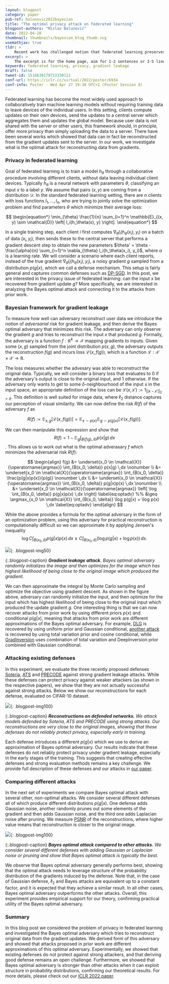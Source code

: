 ```yaml
---
layout: blogpost
category: paper
pub-ref: balunovic2022bayesian
title: "The optimal privacy attack on federated learning"
blogpost-authors: "Mislav Balunović" 
date: 2022-04-20
thumbnail: thumbnails/bayesian_blog_thumb.svg
usemathjax: true
tldr: >
    Recent work has challenged notion that federated learning preserves data privacy by showing that various attacks can reconstruct original data from gradient updates. In this post, we investigate what is the optimal reconstruction attack and we show how it connects to previously proposed attacks. Furthermore, we also show that most of the existing defenses are not effective against strong attacks. Our findings indicate that the construction of effective defenses and their evaluation remains an open problem.
excerpt: >
    The excerpt is for the home page, aim for 1-2 sentences or 3-5 lines on the homepage. LCIFR is a method for training fair representations with provable certificates of individual fairness.
keywords: federated learning, privacy, gradient leakage
draft: false 
tweet-id: 1518639179722330112
conf-url: https://iclr.cc/virtual/2022/poster/6934
conf-info: Poster - Wed Apr 27 19:30 UTC+2 (Poster Session 8)
---
```


Federated learning has become the most widely used approach to collaboratively train machine learning models without requiring training data to leave devices of the individual users.
In this setting, clients compute updates on their own devices, send the updates to a central server which aggregates them and updates the global model. Because user data is not shared with the server or other users, this framework should, in principle, offer more privacy than simply uploading the data to a server.
There have been several works which showed that data can in fact be reconstructed from the gradient updates sent to the server.
In our work, we investigate what is the optimal attack for reconstructing data from gradients.

### Privacy in federated learning

Goal of federated learning is to train a model $h_\theta$ through a collaborative procedure involving different clients, without data leaving individual client devices.
Typically $h_\theta$ is a neural network with parameters $\theta$, classifying an input $x$ to a label $y$.
We assume that pairs $(x, y)$ are coming from a distribution $\mathcal{D}$.
In the standard federated learning setting, there are $n$ clients with loss functions $l_1, ..., l_n$, who are trying to jointly solve the optimization problem and find parameters $\theta$ which minimize their average loss:

$$
\begin{equation*}
  \min_{\theta} \frac{1}{n} \sum_{i=1}^n \mathbb{E}_{(x, y) \sim \mathcal{D}} \left[ l_i(h_\theta(x), y) \right].
\end{equation*}
$$

In a single training step, each client $i$ first computes $\nabla_{\theta} l_i(h_\theta(x_i), y_i)$ on a batch of data $(x_i, y_i)$, then sends these to the central server that performs a gradient descent step to obtain the new parameters $\theta' = \theta - \frac{\alpha}{n} \sum_{i=1}^n \nabla_{\theta} l_i(h_\theta(x_i), y_i)$, where $\alpha$ is a learning rate.
We will consider a scenario where each client reports, instead of the true gradient $\nabla_{\theta} l_i(h_\theta(x_i), y_i)$, a noisy gradient $g$ sampled from a distribution $p(g|x)$, which we call a defense mechanism.
This setup is fairly general and captures common defenses such as [DP-SGD](https://arxiv.org/abs/1607.00133).
In this post, we are interested in the privacy issue of federated learning: can the input $x$ be recovered from gradient update $g$?
More specifically, we are interested in analyzing the Bayes optimal attack and connecting it to the attacks from prior work.


### Bayesian framework for gradient leakage

To measure how well can adversary reconstruct user data we introduce the notion of *adversarial risk* for gradient leakage, and then derive the Bayes optimal adversary that minimizes this risk.
The adversary can only observe the gradient $g$ and tries to reconstruct the input $x$ that produced $g$.
Formally, the adversary is a function $f: \mathbb{R}^k \rightarrow \mathcal{X}$ mapping gradients to inputs.
Given some $(x, g)$ sampled from the joint distribution $p(x, g)$, the adversary outputs the reconstruction $f(g)$ and incurs loss $\mathcal{L}(x, f(g))$, which is a function $\mathcal{L}: \mathcal{X} \times \mathcal{X} \rightarrow \mathbb{R}$.


The loss measures whether the advesary was able to reconstruct the original data.
Typically, we will consider a binary loss that evaluates to 0 if the adversary's output is close to the original input, and 1 otherwise.
If the adversary only wants to get to some $\delta$-neighbourhood of the input $x$ in the input space, an appropriate definition of the loss can be $\mathcal{L}(x, x') := 1_{||x - x'||_2 > \delta}$.
This definition is well suited for image data, where $\ell_2$ distance captures our perception of visual similarity.
We can now define the risk $R(f)$ of the adversary $f$ as

$$
\begin{equation}
    R(f) := \mathbb{E}_{x, g} \left[ \mathcal{L}(x, f(g)) \right] = \mathbb{E}_{x \sim p(x)} \mathbb{E}_{g \sim p(g|x)} \left[ \mathcal{L}(x, f(g)) \right].
\end{equation}
$$

We can then manipulate this expression and show that $$R(f) = 1 - \mathbb{E}_g \int_{B(f(g), \delta)} p(x|g) \,dx$$.
This allows us to work out what is the optimal adverasary $f$ which minimizes the adversarial risk $R(f)$:

$$
\begin{align}
    f(g) &= \underset{x_0 \in \mathcal{X}}{\operatorname{argmax}}  \int_{B(x_0, \delta)} p(x|g) \,dx \nonumber \\
        &= \underset{x_0 \in \mathcal{X}}{\operatorname{argmax}} \int_{B(x_0, \delta)} \frac{p(g|x)p(x)}{p(g)} \nonumber \,dx \\
        &= \underset{x_0 \in \mathcal{X}}{\operatorname{argmax}} \int_{B(x_0, \delta)} p(g|x)p(x) \,dx \nonumber \\
        &= \underset{x_0 \in \mathcal{X}}{\operatorname{argmax}} \left[ \log \int_{B(x_0, \delta)} p(g|x)p(x) \,dx \right] \label{eq:optadv}
        %% &\geq \argmax_{x_0 \in \mathcal{X}} \int_{B(x_0, \delta)} \log p(g|x) + \log p(x) \,dx \label{eq:optadv}
\end{align}
$$

While the above provides a formula for the optimal adversary in the form of an optimization problem, using this adversary for practical reconstruction is computationally difficult 
so we can approximate it by applying Jensen's inequality $$
  \log C \int_{B(x_0, \delta)} p(g|x)p(x) \,dx \geq C \int_{B(x_0, \delta)} (\log p(g|x) + \log p(x)) \,dx.
$$


![](/assets/blog/bayesian/bayes_attack.png){: .blogpost-img50}

{:.blogpost-caption}
***Gradient leakage attack.** Bayes optimal adversary randomly initializes the image and then optimizes for the image which has highest likelihood of being close to the original image which produced the gradient.*

We can then approximate the integral by Monte Carlo sampling and optimize the objective using gradient descent.
As shown in the figure above, adversary can randomly initialize the input, and then optimize for the input which has highest likelihood of being close to the original input which produced the update gradient $g$.
One interesting thing is that we can now recover attacks from prior work by using different priors $p(x)$ and conditional $p(g|x)$, meaning that attacks from prior work are different approximations of the Bayes optimal adversary. For example, [DLG](https://arxiv.org/abs/1906.08935) is recovered by using uniform prior and Gaussian conditional, [another attack](https://arxiv.org/abs/2003.14053) is recovered by using total variation prior and cosine conditional, while [GradInversion](https://arxiv.org/abs/2104.07586) uses combination of total variation and DeepInversion prior combined with Gaussian conditional.

### Attacking existing defenses

In this experiment, we evaluate the three recently proposed defenses [Soteria](https://openaccess.thecvf.com/content/CVPR2021/papers/Sun_Soteria_Provable_Defense_Against_Privacy_Leakage_in_Federated_Learning_From_CVPR_2021_paper.pdf), [ATS](https://arxiv.org/abs/2011.12505) and [PRECODE](https://arxiv.org/abs/2108.04725) against strong gradient leakage attacks.
While these defenses can protect privacy against weaker attackers (as shown in the respective papers), we show that they are not actually successful against strong attacks.
Below we show our reconstructions for each defense, evaluated on CIFAR-10 dataset.

![](/assets/blog/bayesian/img_reconstructions.png){: .blogpost-img100}


{:.blogpost-caption}
***Reconstructions on defended networks.** We attack models defended by Soteria, ATS and PRECODE using strong attacks. Our reconstructions are very close to the original images, showing that these defenses do not reliably protect privacy, especially early in training.*

Each defense introduces a different $p(g|x)$ which we use to derive an approximation of Bayes optimal adversary.
Our results indicate that these defenses do not reliably protect privacy under gradient leakage, especially in the early stages of the training.
This suggests that creating effective defenses and strong evaluation methods remains a key challenge.
We provide full description of these defenses and our attacks in [our paper](https://arxiv.org/abs/2111.04706).


### Comparing different attacks

In the next set of experiments we compare Bayes optimal attack with several other, non-optimal attacks.
We consider several different defenses all of which produce different distributions $p(g|x)$.
One defense adds Gaussian noise, another randomly prunes out some elements of the gradient and then adds Gaussian noise, and the third one adds Laplacian noise after pruning.
We measure [PSNR](https://en.wikipedia.org/wiki/Peak_signal-to-noise_ratio) of the reconstructions, where higher value means that reconstruction is closer to the original image.

![](/assets/blog/bayesian/attacks_barplot.png){: .blogpost-img100}

{:.blogpost-caption}
***Bayes optimal attack compared to other attacks.** We consider several different defenses with adding Gaussian or Laplacian noise or pruning and show that Bayes optimal attack is typically the best.*

We observe that Bayes optimal adversary generally performs best, showing that the optimal attack needs to leverage structure of the probability distribution of the gradients induced by the defense.
Note that, in the case of Gaussian defense, $\ell_2$ and Bayes attacks are equivalent up to a constant factor, and it is expected that they achieve a similar result.
In all other cases, Bayes optimal adversary outperforms the other attacks.
Overall, this experiment provides empirical support for our theory, confirming practical utility of the Bayes optimal adversary.

### Summary

In this blog post we considered the problem of privacy in federated learning and investigated the Bayes optimal adversary which tries to reconstruct original data from the gradient updates.
We derived form of this adversary and showed that attacks proposed in prior work are different approximations of this optimal adversary.
Experimentally, we showed that existing defenses do not protect against strong attackers, and that deriving good defense remains an open challenge.
Furthermore, we showed that Bayes optimal adversary is stronger than other attacks when it can exploit structure in probability distributions, confirming our theoretical results.
For more details, please check out our [ICLR 2022 paper](https://arxiv.org/abs/2111.04706).
